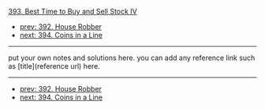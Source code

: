 [393. Best Time to Buy and Sell Stock IV](http://www.lintcode.com/problem/best-time-to-buy-and-sell-stock-iv)

- [prev: 392. House Robber](392-house-robber.md)
- [next: 394. Coins in a Line](394-coins-in-a-line.md)

---

put your own notes and solutions here.
you can add any reference link such as [title](reference url) here.

---

- [prev: 392. House Robber](392-house-robber.md)
- [next: 394. Coins in a Line](394-coins-in-a-line.md)

